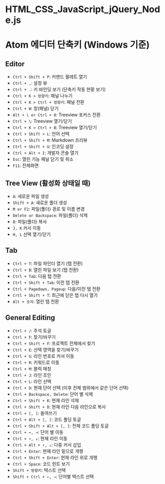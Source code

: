 # HTML_CSS_JavaScript_jQuery_Node.js
# Atom 에디터 단축키 (Windows 기준)

## Editor

* `Ctrl + Shift + P`: 커맨드 팔레트 열기
* `Ctrl + ,`: 설정 뷰
* `Ctrl + .`: 키 바인딩 보기 (단축키 작동 현황 보기)
* `Ctrl + K > 방향키`: 패널 나누기
* `Ctrl + K > Ctrl + 방향키`: 패널 전환
* `Ctrl + W`: 창(패널) 닫기
* `Alt + \ or Ctrl + 0`: Treeview 포커스 전환
* `Ctrl + \`: Treeview 열기/닫기
* `Ctrl + K > Ctrl + B`: Treeview 열기/닫기
* `Ctrl + Shift + L`: 언어 선택
* `Ctrl + Shift + M`: Markdown 프리뷰
* `Ctrl + Shift + U`: 인코딩 설정
* `Ctrl + Alt + I`: 개발자 콘솔 열기
* `Esc`: 열린 기능 패널 닫기 및 취소
* `F11`: 전체화면

## Tree View (활성화 상태일 때)

* `A`: 새로운 파일 생성
* `Shift + A`: 새로운 폴더 생성
* `M or F2`: 파일(폴더) 경로 및 이름 변경
* `Delete or Backspace`: 파일(폴더) 삭제
* `D`: 파일(폴더) 복사
* `J, K` 커서 이동
* `H, L` 선택 열기/닫기

## Tab

* `Ctrl + T`: 파일 파인더 열기 (탭 전환)
* `Ctrl + B`: 열린 파일 보기 (탭 전환)
* `Ctrl + Tab`: 다음 탭 전환
* `Ctrl + Shift + Tab`: 이전 탭 전환
* `Ctrl + Pagedown, Pageup`: 다음/이전 탭 전환
* `Crtl + Shift + T`: 최근에 닫은 탭 다시 열기
* `Alt + 숫자`: 열린 탭 전환

## General Editing

* `Ctrl + /`: 주석 토글
* `Ctrl + F`: 찾기/바꾸기
* `Ctrl + Shift + F`: 프로젝트 전체에서 찾기
* `Ctrl + E`: 선택 영역을 찾기/바꾸기
* `Ctrl + G`: 라인 번호로 커서 이동
* `Ctrl + R`: 키워드로 이동
* `Ctrl + M`: 블럭 매칭
* `Ctrl + J`: 라인 조인
* `Ctrl + L`: 라인 선택
* `Ctrl + D`: 현재 단어 선택 (이후 전체 범위에서 같은 단어 선택)
* `Ctrl + Backspace, Delete`: 단어 별 삭제
* `Ctrl + Shift + K`: 현재 라인 삭제
* `Ctrl + Shift + D`: 현재 라인 다음 라인으로 복사
* `Ctrl + [, ]`: 들여쓰기
* `Ctrl + Alt + [, ]`: 코드 폴딩 토글
* `Ctrl + Shift + Alt + [, ]`: 전체 코드 폴딩 토글
* `Ctrl + ←, →`: 단어 별 이동
* `Ctrl + ↑, ↓`: 현재 라인 이동
* `Ctrl + Alt + ↑, ↓`: 다중 커서 삽입
* `Ctrl + Enter`: 현재 라인 밑으로 개행
* `Ctrl + Shift + Enter`: 현재 라인 위로 개행
* `Ctrl + Space`: 코드 힌트 보기
* `Shift + 방향키`: 텍스트 선택
* `Shift + Ctrl + ←, →`: 단어별 텍스트 선택
